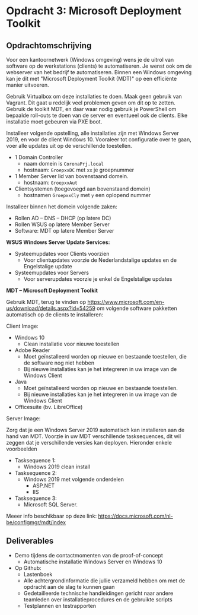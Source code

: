 # Opdracht 3: Microsoft Deployment Toolkit

## Opdrachtomschrijving

Voor een kantoornetwerk (Windows omgeving) wens je de uitrol van software op de werkstations (clients) te automatiseren. Je wenst ook om de webserver van het bedrijf te automatiseren. Binnen een Windows omgeving kan je dit met "Microsoft Deployment Toolkit (MDT)" op een efficiënte manier uitvoeren.

Gebruik Virtualbox om deze installaties te doen. Maak geen gebruik van Vagrant. Dit gaat u redelijk veel problemen geven om dit op te zetten. Gebruik de toolkit MDT, en daar waar nodig gebruik je PowerShell om bepaalde roll-outs te doen van de server en eventueel ook de clients. Elke installatie moet gebeuren via PXE boot.

Installeer volgende opstelling, alle installaties zijn met Windows Server 2019, en voor de client Windows 10. Vooraleer tot configuratie over te gaan, voer alle updates uit op de verschillende toestellen.

- 1 Domain Controller
    - naam domein is `CoronaPrj.local`
    - hostnaam: `GroepxxDC` met `xx` je groepnummer
- 1 Member Server lid van bovenstaand domein.
    - hostnaam: `GroepxxAut`
- Clientsystemen (toegevoegd aan bovenstaand domein)
    - hostnamen `GroepxxCly` met `y` een oplopend nummer

Installeer binnen het domein volgende zaken:

- Rollen AD – DNS – DHCP (op latere DC)
- Rollen WSUS op latere Member Server
- Software: MDT op latere Member Server

**WSUS Windows Server Update Services:**

- Systeemupdates voor Clients voorzien
    - Voor clientupdates voorzie de Nederlandstalige updates en de Engelstalige update
- Systeemupdates voor Servers
    - Voor serverupdates voorzie je enkel de Engelstalige updates

**MDT – Microsoft Deployment Toolkit**

Gebruik MDT, terug te vinden op <https://www.microsoft.com/en-us/download/details.aspx?id=54259> om volgende software pakketten automatisch op de clients te installeren:

Client Image:

- Windows 10
    - Clean installatie voor nieuwe toestellen
- Adobe Reader
    - Moet geïnstalleerd worden op nieuwe en bestaande toestellen, die de software nog niet hebben
    - Bij nieuwe installaties kan je het integreren in uw image van de Windows Client
- Java
    - Moet geïnstalleerd worden op nieuwe en bestaande toestellen.
    - Bij nieuwe installaties kan je het integreren in uw image van de Windows Client
- Officesuite (bv. LibreOffice)

Server Image:

Zorg dat je een Windows Server 2019 automatisch kan installeren aan de hand van MDT. Voorzie in uw MDT verschillende tasksequences, dit wil zeggen dat je verschillende versies kan deployen. Hieronder enkele voorbeelden

- Tasksequence 1:
    - Windows 2019 clean install
- Tasksequence 2:
    - Windows 2019 met volgende onderdelen
        - ASP.NET
        - IIS
- Tasksequence 3:
    - Microsoft SQL Server.

Meeer info beschikbaar op deze link: <https://docs.microsoft.com/nl-be/configmgr/mdt/index>

## Deliverables

- Demo tijdens de contactmomenten van de proof-of-concept
    - Automatische installatie Windows Server en Windows 10
- Op Github:
    - Lastenboek
    - Alle achtergrondinformatie die jullie verzameld hebben om met de opdracht aan de slag te kunnen gaan
    - Gedetailleerde technische handleidingen gericht naar andere teamleden over installatieprocedures en de gebruikte scripts
    - Testplannen en testrapporten
